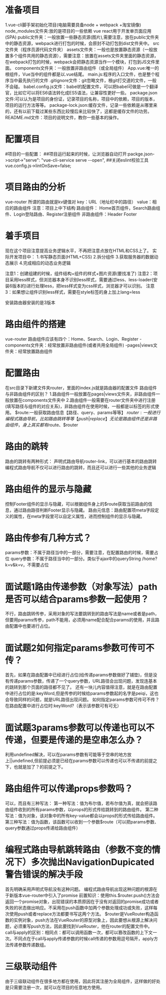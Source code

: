 # 准备项目
1.vue-cli脚手架初始化项目(电脑需要具备node + webpack +淘宝镜像)
node_modules文件夹:放的是项目的一些依赖
vue react用于开发单页面应用(SPA)
public文件夹：一般放置一些静态资源(图片),需要注意，放在public文件夹中的静态资源，webpack进行打包的时候，会原封不动打包到dist文件夹中。
src文件夹（程序员源代码文件夹）
    assets文件夹：一般也是放置静态资源（一般放置多个组件共用的静态资源），需要注意：放置在assets文件夹里面的静态资源，在webpack打包的时候，webpack会把静态资源当作一个模块，打包到JS文件里面。
    components文件夹：一般放置非路由组件（或全局组件）
    App.vue:唯一的根组件，Vue当中的组件都是以.vue结尾。
    main.js:程序的入口文件，也是整个程序当中最先执行的文件
.gitignore文件：git忽略文件，根git打交道的文件，一般不会碰。
babel.config.js文件：babel的配置文件，可以把babel可做是一个翻译官，比如它可以将ES6语法转化成ES5语法，让兼容性更好一些。
package.json文件:可以认为是项目的身份证，记录项目的名称，项目中的依赖，项目的版本，项目的运行方法等等。
package-lock.json:缓存文件，记录一些依赖是从哪里来的，还有以前下载过某些东西比较慢后来比较快了，这都是缓存文件的功劳。
README.md文件：项目的说明文件，教你一些基本的操作。

# 配置项目
#项目的一些配置：
 ##项目运行起来的时候，让浏览器自动打开:packge.json->script->"serve": "vue-cli-service serve --open",
 ##关闭eslint校验工具
 vue.config.js->lintOnSave=false;
 # 项目路由的分析
 vue-router
 所谓的路由就是kv键值对
 key：URL（地址栏中的路径）
 value：相应的路由组件
 注意：项目上中下结构
 路由组件：
 Home首页组件，Search路由组件、Login登陆路由、Register注册组件
 非路由组件：Header Footer

# 着手项目
 现在这个项目注意提高业务逻辑水平，不再把注意点放在HTML和CSS上了。
 实际开发项目中：
 1.书写静态页面(HTML+CSS)
 2.拆分组件
 3.获取服务器的数据动态展示
 4.完成相应的动态业务逻辑

 注意1：创建组建的时候，组件结构+组件的样式+图片资源(要找准了)
 注意2：项目采用less样式，但浏览器本身不识别less样式，需要通过less、less-loader(安装6版本的)进行处理less，把less样式变为css样式，浏览器才可以识别。
 注意3：如果想让组件识别less样式，需要在style标签的身上加上lang=less

 安装路由器安装的是3版本

 # 路由组件的搭建
 vue-router
 路由组件应该有四个：Home、Search、Login、Register
 -components文件夹：经常放置非路由组件(或者共用全局组件)
 -pages|views文件夹：经常放置路由组件
# 配置路由
在src目录下新建文件夹router，里面的index.js就是路由器的配置文件
路由组件与非路由组件的区别？
1.路由组件一般放置在pages|views文件夹，非路由组件一般放置在components文件夹中
2.路由组件一般需要在router文件夹中进行注册(填写路径与组件的对应关系)，非路由组件在使用时候，一般都是以标签的形式使用。
$route:一般获取路由信息【路径、query、params等等】
$router:一般进行编程式路由导航，比如路由跳转等等【push|replace】
无论是路由组件还是非路由组件，身上其实都有$route、$router
# 路由的跳转
路由的跳转有两种形式：
声明式路由导航router-link，可以进行基本的路由跳转
编程式路由导航不仅可以进行路由的跳转，而且还可以进行一些其他的业务逻辑
# 路由组件的显示与隐藏
控制Footer组件的显示与隐藏，可以根据组件身上的$route获取当前路由的信息，通过路由路径判断Footer显示与隐藏。
路由元信息：路由配置项meta字段定义的属性，在meta字段里可以自定义属性，进而控制组件的显示与隐藏。
# 路由传参有几种方式？
params参数：不属于路径当中的一部分，需要注意，在配置路由的时候，需要占位
query参数：不属于路径当中的一部分。类似于ajax中的queryString /home?k=v&k=v，不需要占位
# 面试题1路由传递参数（对象写法）path是否可以结合params参数一起使用？
不行，路由跳转传参，采用对象的写法要跳转到的路由写法是name或者是path，但要用params传参，path不能用，必须用name配合配合params的使用，并且路由配置中也要进行占位。
# 面试题2如何指定params参数可传可不传？
首先，如果在路由配置中已经进行占位(给传递params参数做好了铺垫)，但是没有传递params参数，传递了一个query参数，URL路径会出现问题，发现连基本的跳转到那个页面的路径都不见了。
还有一块儿内容值得注意，就是在路由配置中进行占位的是:keyWord,但是传参的时候给params参数起的名字是peiqi，这也会导致同样的问题，就是URL路径出现问题。
如何指定params参数可传可不传？在路由配置中进行占位时:keyWord?（表示该参数可有可无）
# 面试题3params参数可以传递也可以不传递，但要是传递的是空串怎么办？
利用undefined解决，可以在params参数有可能等于空串的地方放上||undefined,但前提必须是已经在params参数可以传递也可以不传递的前提之下，也就是加了？的前提之下。
# 路由组件可以传递props参数吗？
可以，而且有三种写法：
第一种写法：值为布尔值，若布尔值为真，就会把该路由组件收到的所有params参数，以props的形式传给跳转到的路由组件。
第二种写法：值为对象，该对象中的所有key-value都会以props的形式传给路由组件。
第三种写法：值为函数，该函数可以收到一个参数$route（可以把params参数、query参数通过props传递给路由组件）
# 编程式路由导航跳转路由（参数不变的情况下）多次抛出NavigationDupicated警告错误的解决手段
首先明确采用声明式导航没有这种问题。
编程式路由导航出现这种问题的根源在于新版本vue-router中引入了promise
前置知识：使用this.$router.push()方法会返回一个promise对象，出现错误的本质原因在于没有对返回的promise成功或者失败的状态做出响应。不采用在push函数中加两个参数处理成功或失败，这样每次使用push或者replace方法都要书写这两个方法。
$router是VueRouter构造函数的实例对象，push方法在VueRouter的原型对象上，因此要想从根源上解决问题，必须重写push方法，因此要找到VueRouter，他在router的配置文件中。
call与apply的区别：相同点：都可以调用函数一次，都可以篡改函数的上下文一次。不同点在于call与apply传递参数的时候call传递的参数用逗号隔开，apply方法传递参数传递数组。
# 三级联动组件
由于三级联动组件在很多地方都在使用，因此将其注册为全局组件，这样做的好处是只需要注册一次，就可以在项目的任意地方使用。 

